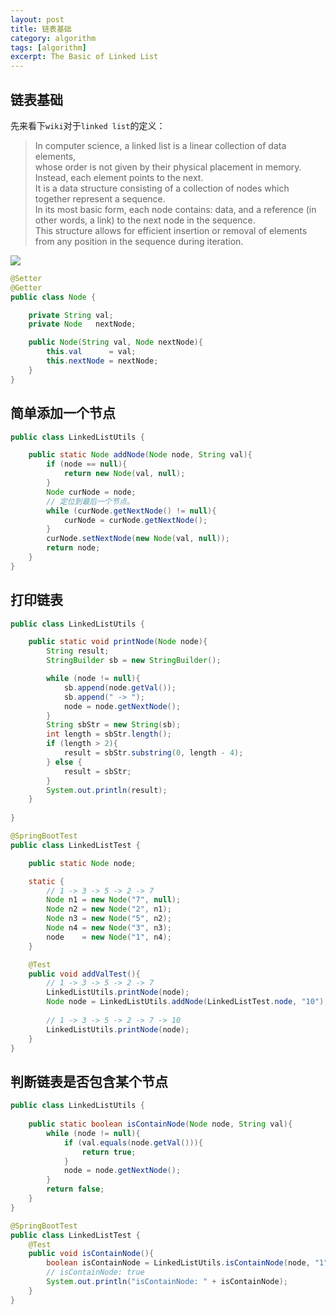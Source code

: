 ```yaml
---
layout: post
title: 链表基础
category: algorithm
tags: [algorithm]
excerpt: The Basic of Linked List
---
```


## 链表基础  

先来看下`wiki`对于`linked list`的定义：  


> In computer science, a linked list is a linear collection of data elements,  
> whose order is not given by their physical placement in memory. Instead, each element points to the next.  
> It is a data structure consisting of a collection of nodes which together represent a sequence.  
> In its most basic form, each node contains: data, and a reference (in other words, a link) to the next node in the sequence.  
> This structure allows for efficient insertion or removal of elements from any position in the sequence during iteration.

![](https://yyc-images.oss-cn-beijing.aliyuncs.com/wiki-linked-list.png)  


``` java
@Setter
@Getter
public class Node {

    private String val;
    private Node   nextNode;

    public Node(String val, Node nextNode){
        this.val      = val;
        this.nextNode = nextNode;
    }
}
```

## 简单添加一个节点  

``` java
public class LinkedListUtils {

    public static Node addNode(Node node, String val){
        if (node == null){
            return new Node(val, null);
        }
        Node curNode = node;
        // 定位到最后一个节点。
        while (curNode.getNextNode() != null){
            curNode = curNode.getNextNode();
        }
        curNode.setNextNode(new Node(val, null));
        return node;
    }
}
```


## 打印链表  

``` java
public class LinkedListUtils {

    public static void printNode(Node node){
        String result;
        StringBuilder sb = new StringBuilder();

        while (node != null){
            sb.append(node.getVal());
            sb.append(" -> ");
            node = node.getNextNode();
        }
        String sbStr = new String(sb);
        int length = sbStr.length();
        if (length > 2){
            result = sbStr.substring(0, length - 4);
        } else {
            result = sbStr;
        }
        System.out.println(result);
    }
   
}

@SpringBootTest
public class LinkedListTest {

    public static Node node;

    static {
        // 1 -> 3 -> 5 -> 2 -> 7
        Node n1 = new Node("7", null);
        Node n2 = new Node("2", n1);
        Node n3 = new Node("5", n2);
        Node n4 = new Node("3", n3);
        node    = new Node("1", n4);
    }

    @Test
    public void addValTest(){
        // 1 -> 3 -> 5 -> 2 -> 7
        LinkedListUtils.printNode(node);
        Node node = LinkedListUtils.addNode(LinkedListTest.node, "10");
        
        // 1 -> 3 -> 5 -> 2 -> 7 -> 10
        LinkedListUtils.printNode(node);
    }
}
```

## 判断链表是否包含某个节点  


``` java
public class LinkedListUtils {
   
    public static boolean isContainNode(Node node, String val){
        while (node != null){
            if (val.equals(node.getVal())){
                return true;
            }
            node = node.getNextNode();
        }
        return false;
    }
}

@SpringBootTest
public class LinkedListTest {
    @Test
    public void isContainNode(){
        boolean isContainNode = LinkedListUtils.isContainNode(node, "1");
        // isContainNode: true
        System.out.println("isContainNode: " + isContainNode);
    }
}
```

